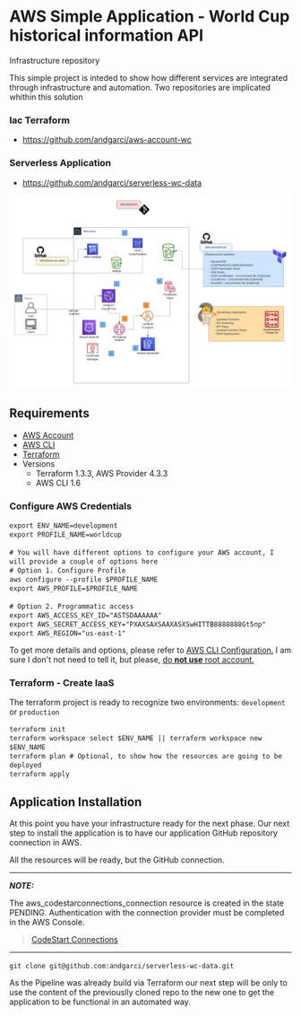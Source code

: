 # AWS Simple Application - World Cup historical information API
Infrastructure repository

This simple project is inteded to show how different services are integrated through infrastructure and automation.
Two repositories are implicated whithin this solution

### Iac Terraform
- https://github.com/andgarci/aws-account-wc

### Serverless Application
- https://github.com/andgarci/serverless-wc-data

![Architecture](https://github.com/andgarci/aws-account-wc/blob/main/architecture.jpg?raw=true)


## Requirements
- [AWS Account](http://aws.amazon.com/)
- [AWS CLI](https://aws.amazon.com/cli/)
- [Terraform](https://learn.hashicorp.com/tutorials/terraform/install-cli)
- Versions
    - Terraform 1.3.3, AWS Provider 4.3.3
    - AWS CLI 1.6

### Configure AWS Credentials
```shell
export ENV_NAME=development
export PROFILE_NAME=worldcup

# You will have different options to configure your AWS account, I will provide a couple of options here
# Option 1. Configure Profile
aws configure --profile $PROFILE_NAME
export AWS_PROFILE=$PROFILE_NAME

# Option 2. Programmatic access
export AWS_ACCESS_KEY_ID="ASTSDAAAAAA"
export AWS_SECRET_ACCESS_KEY="PXAXSAXSAAXASXSwHITTB8888888Gt5np"
export AWS_REGION="us-east-1"
```

To get more details and options, please refer to [AWS CLI Configuration.](https://docs.aws.amazon.com/cli/latest/userguide/cli-configure-quickstart.html)
I am sure I don't not need to tell it, but please, [do **not use** root account.](https://docs.aws.amazon.com/accounts/latest/reference/best-practices-root-user.html)

### Terraform - Create IaaS

The terraform project is ready to recognize two environments: `development` or `production`

```shell
terraform init
terraform workspace select $ENV_NAME || terraform workspace new $ENV_NAME
terraform plan # Optional, to show how the resources are going to be deployed
terraform apply
```

## Application Installation
At this point you have your infrastructure ready for the next phase. Our next step to install the application is to have our application GitHub repository connection in AWS.

All the resources will be ready, but the GitHub connection.

---
**_NOTE:_**   

The aws_codestarconnections_connection resource is created in the state PENDING. Authentication with the connection provider must be completed in the AWS Console.

> [CodeStart Connections](https://registry.terraform.io/providers/hashicorp/aws/latest/docs/resources/codestarconnections_connection)
---


`git clone git@github.com:andgarci/serverless-wc-data.git`

As the Pipeline was already build via Terraform our next step will be only to use the content of the previouslly cloned repo to the new one to get the application to be functional in an automated way.